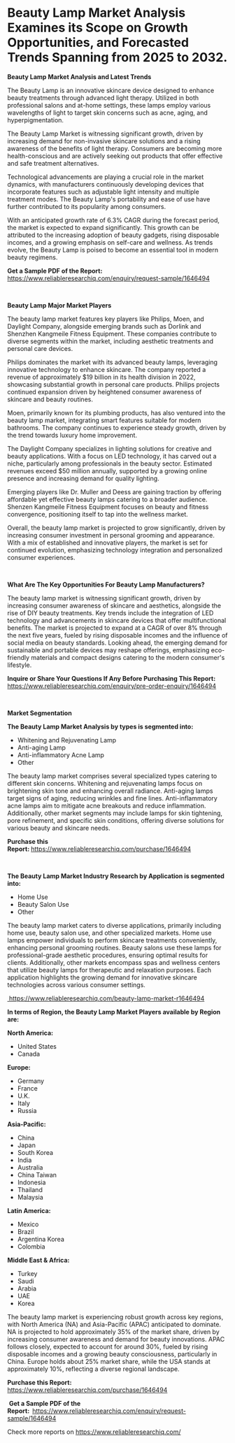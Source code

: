 <p><h1>Beauty Lamp Market Analysis Examines its Scope on Growth Opportunities, and Forecasted Trends Spanning from 2025 to 2032.</h1></p><p><strong>Beauty Lamp Market Analysis and Latest Trends</strong></p>
<p><p>The Beauty Lamp is an innovative skincare device designed to enhance beauty treatments through advanced light therapy. Utilized in both professional salons and at-home settings, these lamps employ various wavelengths of light to target skin concerns such as acne, aging, and hyperpigmentation. </p><p>The Beauty Lamp Market is witnessing significant growth, driven by increasing demand for non-invasive skincare solutions and a rising awareness of the benefits of light therapy. Consumers are becoming more health-conscious and are actively seeking out products that offer effective and safe treatment alternatives. </p><p>Technological advancements are playing a crucial role in the market dynamics, with manufacturers continuously developing devices that incorporate features such as adjustable light intensity and multiple treatment modes. The Beauty Lamp's portability and ease of use have further contributed to its popularity among consumers. </p><p>With an anticipated growth rate of 6.3% CAGR during the forecast period, the market is expected to expand significantly. This growth can be attributed to the increasing adoption of beauty gadgets, rising disposable incomes, and a growing emphasis on self-care and wellness. As trends evolve, the Beauty Lamp is poised to become an essential tool in modern beauty regimens.</p></p>
<p><strong>Get a Sample PDF of the Report:&nbsp;</strong> <a href="https://www.reliableresearchiq.com/enquiry/request-sample/1646494?utm_campaign=3500&utm_medium=2&utm_source=Github&utm_content=ia&utm_term=05042025&utm_id=beauty-lamp">https://www.reliableresearchiq.com/enquiry/request-sample/1646494</a></p>
<p>&nbsp;</p>
<p><strong>Beauty Lamp Major Market Players</strong></p>
<p><p>The beauty lamp market features key players like Philips, Moen, and Daylight Company, alongside emerging brands such as Dorlink and Shenzhen Kangmeile Fitness Equipment. These companies contribute to diverse segments within the market, including aesthetic treatments and personal care devices.</p><p>Philips dominates the market with its advanced beauty lamps, leveraging innovative technology to enhance skincare. The company reported a revenue of approximately $19 billion in its health division in 2022, showcasing substantial growth in personal care products. Philips projects continued expansion driven by heightened consumer awareness of skincare and beauty routines.</p><p>Moen, primarily known for its plumbing products, has also ventured into the beauty lamp market, integrating smart features suitable for modern bathrooms. The company continues to experience steady growth, driven by the trend towards luxury home improvement.</p><p>The Daylight Company specializes in lighting solutions for creative and beauty applications. With a focus on LED technology, it has carved out a niche, particularly among professionals in the beauty sector. Estimated revenues exceed $50 million annually, supported by a growing online presence and increasing demand for quality lighting.</p><p>Emerging players like Dr. Muller and Deess are gaining traction by offering affordable yet effective beauty lamps catering to a broader audience. Shenzen Kangmeile Fitness Equipment focuses on beauty and fitness convergence, positioning itself to tap into the wellness market.</p><p>Overall, the beauty lamp market is projected to grow significantly, driven by increasing consumer investment in personal grooming and appearance. With a mix of established and innovative players, the market is set for continued evolution, emphasizing technology integration and personalized consumer experiences.</p></p>
<p>&nbsp;</p>
<p><strong>What Are The Key Opportunities For Beauty Lamp Manufacturers?</strong></p>
<p><p>The beauty lamp market is witnessing significant growth, driven by increasing consumer awareness of skincare and aesthetics, alongside the rise of DIY beauty treatments. Key trends include the integration of LED technology and advancements in skincare devices that offer multifunctional benefits. The market is projected to expand at a CAGR of over 8% through the next five years, fueled by rising disposable incomes and the influence of social media on beauty standards. Looking ahead, the emerging demand for sustainable and portable devices may reshape offerings, emphasizing eco-friendly materials and compact designs catering to the modern consumer's lifestyle.</p></p>
<p><strong>Inquire or Share Your Questions If Any Before Purchasing This Report:</strong> <a href="https://www.reliableresearchiq.com/enquiry/pre-order-enquiry/1646494?utm_campaign=3500&utm_medium=2&utm_source=Github&utm_content=ia&utm_term=05042025&utm_id=beauty-lamp">https://www.reliableresearchiq.com/enquiry/pre-order-enquiry/1646494</a></p>
<p>&nbsp;</p>
<p><strong>Market Segmentation</strong></p>
<p><strong>The Beauty Lamp Market Analysis by types is segmented into:</strong></p>
<p><ul><li>Whitening and Rejuvenating Lamp</li><li>Anti-aging Lamp</li><li>Anti-inflammatory Acne Lamp</li><li>Other</li></ul></p>
<p><p>The beauty lamp market comprises several specialized types catering to different skin concerns. Whitening and rejuvenating lamps focus on brightening skin tone and enhancing overall radiance. Anti-aging lamps target signs of aging, reducing wrinkles and fine lines. Anti-inflammatory acne lamps aim to mitigate acne breakouts and reduce inflammation. Additionally, other market segments may include lamps for skin tightening, pore refinement, and specific skin conditions, offering diverse solutions for various beauty and skincare needs.</p></p>
<p><strong>Purchase this Report:&nbsp;</strong><a href="https://www.reliableresearchiq.com/purchase/1646494?utm_campaign=3500&utm_medium=2&utm_source=Github&utm_content=ia&utm_term=05042025&utm_id=beauty-lamp">https://www.reliableresearchiq.com/purchase/1646494</a></p>
<p>&nbsp;</p>
<p><strong>The Beauty Lamp Market Industry Research by Application is segmented into:</strong></p>
<p><ul><li>Home Use</li><li>Beauty Salon Use</li><li>Other</li></ul></p>
<p><p>The beauty lamp market caters to diverse applications, primarily including home use, beauty salon use, and other specialized markets. Home use lamps empower individuals to perform skincare treatments conveniently, enhancing personal grooming routines. Beauty salons use these lamps for professional-grade aesthetic procedures, ensuring optimal results for clients. Additionally, other markets encompass spas and wellness centers that utilize beauty lamps for therapeutic and relaxation purposes. Each application highlights the growing demand for innovative skincare technologies across various consumer settings.</p></p>
<p><a href="https://www.reliableresearchiq.com/beauty-lamp-market-r1646494?utm_campaign=3500&utm_medium=2&utm_source=Github&utm_content=ia&utm_term=05042025&utm_id=beauty-lamp">&nbsp;https://www.reliableresearchiq.com/beauty-lamp-market-r1646494</a></p>
<p><strong>In terms of Region, the Beauty Lamp Market Players available by Region are:</strong></p>
<p>
    <p> <strong> North America: </strong>
        <ul>
            <li>United States</li>
            <li>Canada</li>
        </ul>
        </p> 
    <p> <strong> Europe: </strong>
        <ul>
            <li>Germany</li>
            <li>France</li>
            <li>U.K.</li>
            <li>Italy</li>
            <li>Russia</li>
        </ul>
        </p> 
    <p> <strong> Asia-Pacific: </strong>
        <ul>
            <li>China</li>
            <li>Japan</li>
            <li>South Korea</li>
            <li>India</li>
            <li>Australia</li>
            <li>China Taiwan</li>
            <li>Indonesia</li>
            <li>Thailand</li>
            <li>Malaysia</li>
        </ul>
        </p> 
    <p> <strong> Latin America: </strong>
        <ul>
            <li>Mexico</li>
            <li>Brazil</li>
            <li>Argentina Korea</li>
            <li>Colombia</li>
        </ul>
        </p> 
    <p> <strong> Middle East & Africa: </strong>
        <ul>
            <li>Turkey</li>
            <li>Saudi</li>
            <li>Arabia</li>
            <li>UAE</li>
            <li>Korea</li>
        </ul>
    </p>
    </p>
<p><p>The beauty lamp market is experiencing robust growth across key regions, with North America (NA) and Asia-Pacific (APAC) anticipated to dominate. NA is projected to hold approximately 35% of the market share, driven by increasing consumer awareness and demand for beauty innovations. APAC follows closely, expected to account for around 30%, fueled by rising disposable incomes and a growing beauty consciousness, particularly in China. Europe holds about 25% market share, while the USA stands at approximately 10%, reflecting a diverse regional landscape.</p></p>
<p><strong>Purchase this Report: </strong><a href="https://www.reliableresearchiq.com/purchase/1646494?utm_campaign=3500&utm_medium=2&utm_source=Github&utm_content=ia&utm_term=05042025&utm_id=beauty-lamp">https://www.reliableresearchiq.com/purchase/1646494</a></p>
<p>&nbsp;<strong>Get a Sample PDF of the Report:&nbsp;&nbsp;</strong><a href="https://www.reliableresearchiq.com/enquiry/request-sample/1646494?utm_campaign=3500&utm_medium=2&utm_source=Github&utm_content=ia&utm_term=05042025&utm_id=beauty-lamp">https://www.reliableresearchiq.com/enquiry/request-sample/1646494</a></p>
<p><strong></strong></p>
<p>Check more reports on <a href="https://www.reliableresearchiq.com/?utm_campaign=3500&utm_medium=2&utm_source=Github&utm_content=ia&utm_term=05042025&utm_id=beauty-lamp">https://www.reliableresearchiq.com/</a></p>